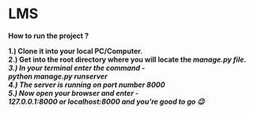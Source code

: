 # LMS
<b>How to run the project ?<b> <br>

1.) Clone it into your local PC/Computer.<br>
2.) Get into the root directory where you will locate the <i>manage.py<i> file.<br>
3.) In your terminal enter the command - <br>
    <b>python manage.py runserver<b><br>
4.) The server is running on port number 8000<br>
5.) Now open your browser and enter -<br>
    <b>127.0.0.1:8000<b> or <b>localhost:8000<b> and you're good to go 😉<br>
